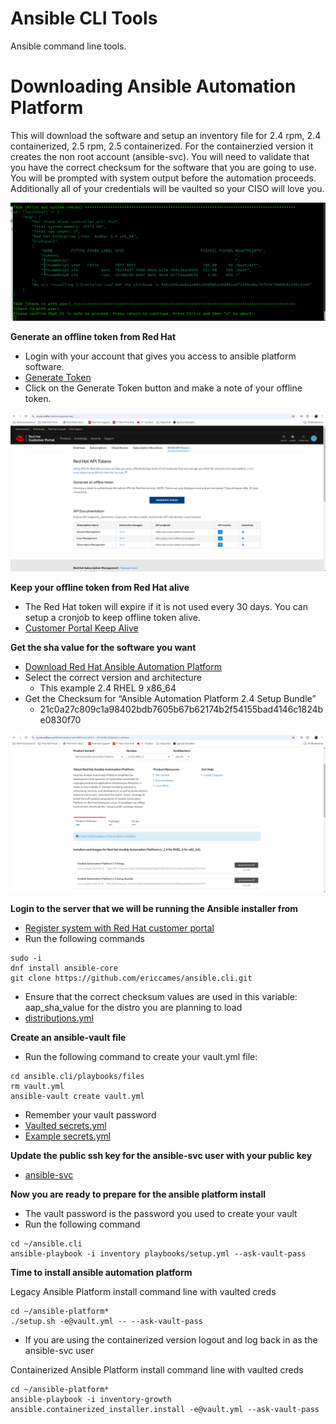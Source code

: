 Ansible CLI Tools
=========
Ansible command line tools.

Downloading Ansible Automation Platform
=========
This will download the software and setup an inventory file for 2.4 rpm, 2.4 containerized, 2.5 rpm, 2.5 containerized.  For the containerzied version it creates the non root account (ansible-svc). You will need to validate that you have the correct checksum for the software that you are going to use.  You will be prompted with system output before the automation proceeds.  Additionally all of your credentials will be vaulted so your CISO will love you.

![alt text](https://github.com/ericcames/ansible.cli/blob/main/images/CLIprompt.png "Prompt")

**Generate an offline token from Red Hat**

- Login with your account that gives you access to ansible platform software.
- [Generate Token](https://access.redhat.com/management/api "Generate Token")
- Click on the Generate Token button and make a note of your offline token.

![alt text](https://github.com/ericcames/ansible.cli/blob/main/images/CLItoken.png "Generate Token")

**Keep your offline token from Red Hat alive**

- The Red Hat token will expire if it is not used every 30 days. You can setup a cronjob to keep offline token alive.
- [Customer Portal Keep Alive](https://github.com/ericcames/ansible.cli/blob/main/playbooks/files/cust_portal_token_keepalive "cust_portal_token_keepalive")

**Get the sha value for the software you want**

- [Download Red Hat Ansible Automation Platform](https://access.redhat.com/downloads/content/480/ver=2.4/rhel---9/2.4/x86_64/product-software "Download Red Hat Ansible Automation Platform")
- Select the correct version and architecture
  - This example 2.4 RHEL 9 x86_64
- Get the Checksum for “Ansible Automation Platform 2.4 Setup Bundle”
  - 21c0a27c809c1a98402bdb7605b67b62174b2f54155bad4146c1824be0830f70

![alt text](https://github.com/ericcames/ansible.cli/blob/main/images/CLIsha.png "Checksum")

**Login to the server that we will be running the Ansible installer from**

- [Register system with Red Hat customer portal](https://access.redhat.com/solutions/253273 "RHSM")
- Run the following commands
```
sudo -i
dnf install ansible-core
git clone https://github.com/ericcames/ansible.cli.git
```
- Ensure that the correct checksum values are used in this variable: aap_sha_value for the distro you are planning to load
- [distributions.yml](https://github.com/ericcames/ansible.cli/blob/main/playbooks/files/distributions.yml "distributions.yml")

**Create an ansible-vault file**

- Run the following command to create your vault.yml file:
```
cd ansible.cli/playbooks/files
rm vault.yml
ansible-vault create vault.yml
```
- Remember your vault password
- [Vaulted secrets.yml](https://github.com/ericcames/ansible.cli/blob/main/playbooks/files/vault.yml "Vaulted")
- [Example secrets.yml](https://github.com/ericcames/ansible.cli/blob/main/playbooks/files/example_vault.yml "Example")

**Update the public ssh key for the ansible-svc user with your public key**

- [ansible-svc](https://github.com/ericcames/ansible.cli/blob/main/playbooks/files/public_keys/ansible-svc "ansible-svc")

**Now you are ready to prepare for the ansible platform install**

- The vault password is the password you used to create your vault
- Run the following command
```
cd ~/ansible.cli
ansible-playbook -i inventory playbooks/setup.yml --ask-vault-pass
```

**Time to install ansible automation platform**

Legacy Ansible Platform install command line with vaulted creds
```
cd ~/ansible-platform*
./setup.sh -e@vault.yml -- --ask-vault-pass
```

- If you are using the containerized version logout and log back in as the ansible-svc user

Containerized Ansible Platform install command line with vaulted creds
```
cd ~/ansible-platform*
ansible-playbook -i inventory-growth ansible.containerized_installer.install -e@vault.yml --ask-vault-pass
```